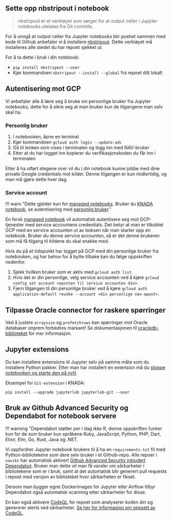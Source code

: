 ## Sette opp nbstripout i notebook
> nbstripout er et verktøyet som sørger for at output celler i Jupyter notebooks utelates fra Git commits.

For å unngå at output celler fra Jupyter notebooks blir pushet sammen med kode til Github anbefaler vi å installere [nbstripout](https://github.com/kynan/nbstripout).
Dette verktøyet må installeres alle stedet du har repoet sjekket ut.

For å ta dette i bruk i din notebook:

- `pip install nbstripout --user`
- Kjør kommandoen `nbstripout --install --global` fra repoet ditt lokalt

## Autentisering mot GCP

Vi anbefaler alle å lære seg å bruke sin personlige bruker fra Jupyter notebooks, dette for å sikre seg at man bruker kun de tilgangene man selv skal ha.

### Personlig bruker

1. I notebooken, åpne en terminal
2. Kjør kommandoen `gcloud auth login --update-adc`
3. Gå til lenken som vises i terminalen og logg inn med NAV-bruker
4. Etter at du har logget inn kopierer du verifikasjonskoden du får inn i terminalen

Etter å ha utført stegene over vil du i din notebook kunne jobbe med dine private Google credentials mot kilder.
Denne tilgangen er kun midlertidig, og man må gjøre dette hver dag.

### Service account

!!! warn "Dette gjelder kun for [managed notebooks](./managed-notebook.md).
    Bruker du [KNADA notebook](./knada-notebook.md), se autentisering med [personlig bruker](#personlig-bruker)."

En fersk [managed notebook](./managed-notebook.md) vil automatisk autentisere seg mot GCP-tjenester med service accountens credentials.
Det betyr at man er tilkoblet GCP med en service accounten ut av boksen når man starter opp en notebook.
Bruker du denne service accounten, så er det denne brukeren som må få tilgang til kildene du skal snakke med.

Hvis du på et tidspunkt har logget på GCP med din personlige bruker fra notebooken, og har behov for å bytte tilbake kan du følge oppskriften nedenfor.

1. Sjekk hvilken bruker som er aktiv med `gcloud auth list`.
2. Hvis det er din personlige, velg service accounten ved å kjøre `gcloud config set account <eposten til service accounten din>`.
3. Fjern tilgangen til din personlige bruker ved å kjøre `gcloud auth application-default revoke --account <din personlige nav-epost>`.

## Tilpasse Oracle connector for raskere spørringer

Ved å justere `arraysize` og `prefetchrows` kan spørringer mot Oracle databaser onprem forbedres markant!
Se dokumentasjonen til [oracledb-biblioteket](https://python-oracledb.readthedocs.io/en/latest/user_guide/tuning.html) for mer informasjon.

## Jupyter extensions

Du kan installere extensions til Jupyter selv på samme måte som du installere Python pakker.
Etter man har installert en extension må du [stoppe notebooken og starte den på nytt](./knada-notebook.md#restarte-server).

Eksempel for `Git-extension` i KNADA:

```
pip install --upgrade jupyterlab jupyterlab-git --user
```

## Bruk av Github Advanced Security og Dependabot for notebook servere

!!! warning "Dependabot støtter per i dag _ikke_ R, denne oppskriften funker kun for de som bruker kun språkene Ruby, JavaScript, Python, PHP, Dart, Elixir, Elm, Go, Rust, Java og .NET.

Vi oppfordrer Jupyter notebook brukere til å ha en `requirements.txt` fil med Python-bibliotekene som dere selv bruker i et Github-repo.
Alle repoer i `navikt` har automatisk aktivert [Github Advanced Security inkludert Dependabot](https://docs.github.com/en/get-started/learning-about-github/about-github-advanced-security).
Bruker man dette vil man få varsler om sårbarheter i bibliotekene som er i bruk, samt at det automatisk blir generert pull requests i repoet med versjon av biblioteket hvor sårbarheten er fikset.

Dersom man bygger egne Dockerimages for Jupyter eller Airflow tilbyr Dependabot også automatisk scanning etter sårbarheter for disse.

En kan også aktivere [CodeQL](https://docs.github.com/en/code-security/code-scanning/automatically-scanning-your-code-for-vulnerabilities-and-errors/about-code-scanning-with-codeql) for repoet som analyserer koden din og genererer alerts ved sårbarheter.
[Se her for informasjon om oppsett av CodeQL](https://docs.github.com/en/code-security/code-scanning/automatically-scanning-your-code-for-vulnerabilities-and-errors/configuring-code-scanning-for-a-repository#configuring-code-scanning-automatically).
